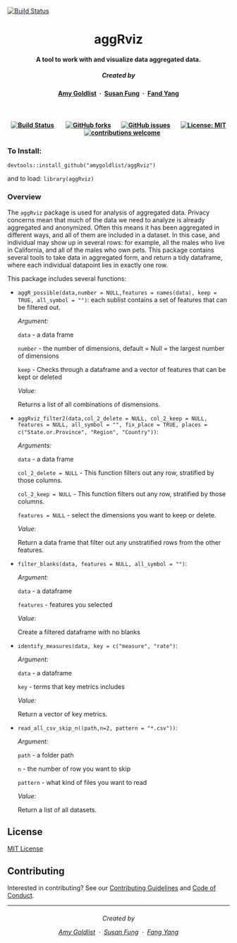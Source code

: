 
[![Build Status](https://travis-ci.org/amygoldlist/aggRviz.svg?branch=master)](https://travis-ci.org/amygoldlist/aggRviz)

<h1 align="center">aggRviz</h1>


<h4 align="center">A tool to work with and visualize data aggregated data</a>.</h4>

<h5 align="center">
Created by</a></h5>

<h4 align="center">

[Amy Goldlist](https://github.com/amygoldlist) &nbsp;&middot;&nbsp;
[Susan Fung](https://github.com/susan-fung) &nbsp;&middot;&nbsp;
[Fand Yang](https://github.com/fyang95)
</a></h4>


<br>
<h4 align="center">

[![Build Status](https://travis-ci.org/amygoldlist/aggRviz.svg?branch=master)](https://travis-ci.org/amygoldlist/aggRviz)
&nbsp;&nbsp;&nbsp;&nbsp;&nbsp;&nbsp;
[![GitHub forks](https://img.shields.io/github/forks/amygoldlist/aggRviz.svg?style=social)](https://github.com/amygoldlist/aggRviz/network)&nbsp;&nbsp;&nbsp;&nbsp;&nbsp;&nbsp;
[![GitHub issues](https://img.shields.io/github/issues/amygoldlist/aggRviz.svg?style=social)](https://github.com/amygoldlist/aggRviz/issues)&nbsp;&nbsp;&nbsp;&nbsp;&nbsp;&nbsp;
[![License: MIT](https://img.shields.io/badge/License-MIT-yellow.svg)](https://github.com/amygoldlist/aggRviz/LICENSE)
&nbsp;&nbsp;&nbsp;&nbsp;
[![contributions welcome](https://img.shields.io/badge/contributions-welcome-brightgreen.svg?style=flat)](https://github.com/amygoldlist/aggRvviz/CONTRIBUTING.md)
</a></h4>
### To Install:

`devtools::install_github("amygoldlist/aggRviz")`

and to load:  `library(aggRviz)`

### Overview

The `aggRviz` package is used for analysis of aggregated data. Privacy concerns mean that much of the data we need to analyze is already aggregated and anonymized.  Often this means it has been aggregated in different ways, and all of them are included in a dataset.  In this case, and individual may show up in several rows: for example, all the males who live in California, and all of the males who own pets.  This package contains several tools to take data in aggregated form, and return a tidy dataframe, where each individual datapoint lies in exactly one row.


This package includes several functions:

* `aggR_possible(data,number = NULL,features = names(data), keep = TRUE, all_symbol = "")`: each sublist contains a set of features that can be filtered out.

	*Argument:*

  `data` - a data frame

  `number` - the number of dimensions, default = Null = the largest number of dimensions

  `keep` - Checks through a dataframe and a vector of features that can be kept or deleted

	*Value:*

  Returns a list of all combinations of dismensions.



* `aggRviz_filter2(data,col_2_delete = NULL, col_2_keep = NULL, features = NULL, all_symbol = "", fix_place = TRUE, places = c("State.or.Province", "Region", "Country"))`:

  *Arguments:*

    `data` - a data frame

    `col_2_delete = NULL` - This function filters out any row, stratified by those columns.

    `col_2_keep = NULL` - This function filters out any row, stratified by those columns.

    `features = NULL` - select the dimensions you want to keep or delete.

  *Value:*

    Return a data frame that filter out any unstratified rows from the other features.



* `filter_blanks(data, features = NULL, all_symbol = "")`:

  *Argument:*

    `data` - a dataframe

    `features` - features you selected

  *Value:*

    Create a filtered dataframe with no blanks


* `identify_measures(data, key = c("measure", "rate")`:

  *Argument:*

    `data` - a dataframe

    `key` - terms that key metrics includes

  *Value:*

    Return a vector of key metrics.


* `read_all_csv_skip_n((path,n=2, pattern = "*.csv"))`:

  *Argument:*

    `path` - a folder path

    `n` - the number of row you want to skip

    `pattern` - what kind of files you want to read

  *Value:*

    Return a list of all datasets.


## License

 [MIT License](LICENSE)

## Contributing

 Interested in contributing?
 See our [Contributing Guidelines](CONTRIBUTING.md) and [Code of Conduct](Conduct.md).

 ---
 <h6 align="center">
 Created by

 [Amy Goldlist](https://github.com/amygoldlist) &nbsp;&middot;&nbsp;
 [Susan Fung](https://github.com/susan-fung) &nbsp;&middot;&nbsp;
 [Fang Yang](https://github.com/fyang95)
 </a></h4>

